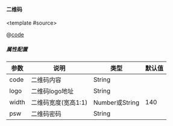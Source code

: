 #### 二维码
<common-code-format>

  <template #source>
    <PC-ndQrcode-ndQrcode></PC-ndQrcode-ndQrcode>
  </template>

  @[code](../.vuepress/components/PC/ndQrcode/ndQrcode.vue)

</common-code-format>


##### 属性配置

| 参数            | 说明                     | 类型        | 默认值                                        |
| --------------- | ------------------------ | ----------- | --------------------------------------------- |
| code   | 二维码内容            | String   |                          |
| logo       | 二维码logo地址                   | String  |                                              |
| width | 二维码宽度(宽高1:1)                 | Number或String  | 140                                             |
| psw    | 二维码密码           | String  |                                              |                                        |
